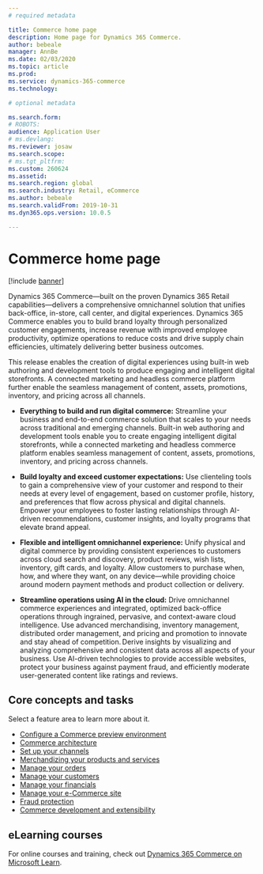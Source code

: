 ```yaml
---
# required metadata

title: Commerce home page
description: Home page for Dynamics 365 Commerce.
author: bebeale
manager: AnnBe
ms.date: 02/03/2020
ms.topic: article
ms.prod: 
ms.service: dynamics-365-commerce
ms.technology: 

# optional metadata

ms.search.form: 
# ROBOTS: 
audience: Application User
# ms.devlang: 
ms.reviewer: josaw
ms.search.scope: 
# ms.tgt_pltfrm: 
ms.custom: 260624
ms.assetid: 
ms.search.region: global
ms.search.industry: Retail, eCommerce
ms.author: bebeale
ms.search.validFrom: 2019-10-31
ms.dyn365.ops.version: 10.0.5

---
```


# Commerce home page

[!include [banner](includes/banner.md)]

Dynamics 365 Commerce—built on the proven Dynamics 365 Retail capabilities—delivers a comprehensive omnichannel solution that unifies back-office, in-store, call center, and digital experiences. Dynamics 365 Commerce enables you to build brand loyalty through personalized customer engagements, increase revenue with improved employee productivity, optimize operations to reduce costs and drive supply chain efficiencies, ultimately delivering better business outcomes.

This release enables the creation of digital experiences using built-in web authoring and development tools to produce engaging and intelligent digital storefronts. A connected marketing and headless commerce platform further enable the seamless management of content, assets, promotions, inventory, and pricing across all channels.

- **Everything to build and run digital commerce:** Streamline your business and end-to-end commerce solution that scales to your needs across traditional and emerging channels. Built-in web authoring and development tools enable you to create engaging intelligent digital storefronts, while a connected marketing and headless commerce platform enables seamless management of content, assets, promotions, inventory, and pricing across channels.

- **Build loyalty and exceed customer expectations:** Use clienteling tools to gain a comprehensive view of your customer and respond to their needs at every level of engagement, based on customer profile, history, and preferences that flow across physical and digital channels. Empower your employees to foster lasting relationships through AI-driven recommendations, customer insights, and loyalty programs that elevate brand appeal.

- **Flexible and intelligent omnichannel experience:** Unify physical and digital commerce by providing consistent experiences to customers across cloud search and discovery, product reviews, wish lists, inventory, gift cards, and loyalty. Allow customers to purchase when, how, and where they want, on any device—while providing choice around modern payment methods and product collection or delivery.

- **Streamline operations using AI in the cloud:** Drive omnichannel commerce experiences and integrated, optimized back-office operations through ingrained, pervasive, and context-aware cloud intelligence. Use advanced merchandising, inventory management, distributed order management, and pricing and promotion to innovate and stay ahead of competition. Derive insights by visualizing and analyzing comprehensive and consistent data across all aspects of your business. Use AI-driven technologies to provide accessible websites, protect your business against payment fraud, and efficiently moderate user-generated content like ratings and reviews.

## Core concepts and tasks

Select a feature area to learn more about it.

- [Configure a Commerce preview environment](provisioning-guide.md)
- [Commerce architecture](retail-components.md)
- [Set up your channels](channels-overview.md)
- [Merchandizing your products and services](set-up-retail-products.md)
- [Manage your orders](Order-fulfillment-overview.md)
- [Manage your customers](set-up-customer-loyalty-program.md)
- [Manage your financials](retail-statements.md)
- [Manage your e-Commerce site](online-store-overview.md)
- [Fraud protection](dev-itpro/DFP.md)
- [Commerce development and extensibility](dev-itpro/dev-retail-home-page.md)

## eLearning courses

For online courses and training, check out [Dynamics 365 Commerce on Microsoft Learn](https://docs.microsoft.com/learn/browse/?expanded=dynamics-365&products=dynamics-commerce&resource_type=learning%20path).
